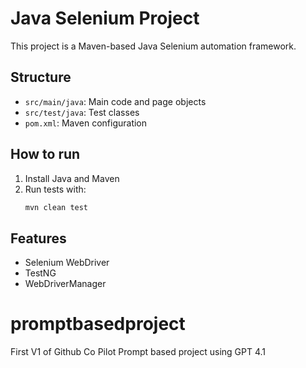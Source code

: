 # Java Selenium Project

This project is a Maven-based Java Selenium automation framework.

## Structure
- `src/main/java`: Main code and page objects
- `src/test/java`: Test classes
- `pom.xml`: Maven configuration

## How to run
1. Install Java and Maven
2. Run tests with:
   ```sh
   mvn clean test
   ```

## Features
- Selenium WebDriver
- TestNG
- WebDriverManager

# promptbasedproject
First V1 of Github Co Pilot Prompt based project using GPT 4.1
